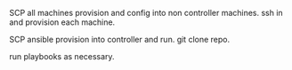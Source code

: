 SCP all machines provision and config into non controller machines.
ssh in and provision each machine.

SCP ansible provision into controller and run.
git clone repo.

run playbooks as necessary.
